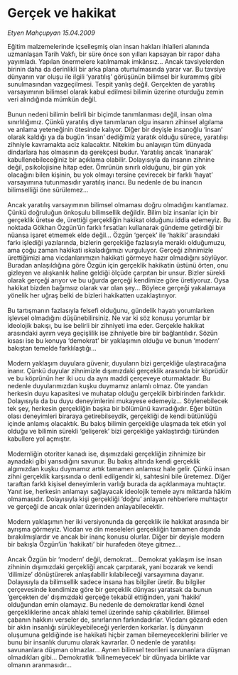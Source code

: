 # Gerçek ve hakikat

*Etyen Mahçupyan 15.04.2009*

<div class="taraf_structure_2col_1zq">
<div class="margen_n">



 <p>Eğitim malzemelerinde içselleşmiş olan insan hakları ihlalleri alanında uzmanlaşan Tarih Vakfı, bir süre önce son yılları kapsayan bir rapor daha yayımladı. Yapılan önermelere katılmamak imkânsız... Ancak tavsiyelerden birinin daha da derinlikli bir arka plana oturtulmasında yarar var. Bu tavsiye dünyanın var oluşu ile ilgili ‘yaratılış’ görüşünün bilimsel bir kurammış gibi sunulmasından vazgeçilmesi. Tespit yanlış değil. Gerçekten de yaratılış varsayımının bilimsel olarak kabul edilmesi bilimin üzerine oturduğu zemin veri alındığında mümkün değil. <br/><br/>Bunun nedeni bilimin belirli bir biçimde tanımlanması değil, insan olma sınırlılığımız. Çünkü yaratılış diye tanımlanan olgu insanın zihinsel algılama ve anlama yeteneğinin ötesinde kalıyor. Diğer bir deyişle insanoğlu ‘insan’ olarak kaldığı ya da bugün ‘insan’ dediğimiz yaratık olduğu sürece, yaratılışı zihniyle kavramakta aciz kalacaktır. Nitekim bu anlayışın tüm dünyada dindarlara has olmasının da gerekçesi budur. Yaratılış ancak ‘inanarak’ kabullenebileceğiniz bir açıklama olabilir. Dolayısıyla da insanın zihnine değil, psikolojisine hitap eder. Ömrünün sınırlı olduğunu, bir gün yok olacağını bilen kişinin, bu yok olmayı tersine çevirecek bir farklı ‘hayat’ varsayımına tutunmasıdır yaratılış inancı. Bu nedenle de bu inancın bilimselliği öne sürülemez... <br/><br/>Ancak yaratılış varsayımının bilimsel olmaması doğru olmadığını kanıtlamaz. Çünkü doğruluğun önkoşulu bilimsellik değildir. Bilim biz insanlar için bir gerçeklik üretse de, ürettiği gerçekliğin hakikat olduğunu iddia edemeyiz. Bu noktada Gökhan Özgün’ün farklı fırsatları kullanarak gündeme getirdiği bir nüansa işaret etmemek elde değil... Özgün ‘gerçek’ ile ‘hakiki’ arasındaki farkı işlediği yazılarında, bizlerin gerçekliğe fazlasıyla meraklı olduğumuzu, ama çoğu zaman hakikati ıskaladığımızı vurguluyor. Gerçeği zihnimizle ürettiğimizi ama vicdanlarımızın hakikati görmeye hazır olmadığını söylüyor. Buradan anlaşıldığına göre Özgün için gerçeklik hakikatin üstünü örten, onu gizleyen ve alışkanlık haline geldiği ölçüde çarpıtan bir unsur. Bizler sürekli olarak gerçeği arıyor ve bu uğurda gerçeği kendimize göre üretiyoruz. Oysa hakikat bizden bağımsız olarak var olan şey... Böylece gerçeği yakalamaya yönelik her uğraş belki de bizleri hakikatten uzaklaştırıyor. <br/><br/>Bu tartışmanın fazlasıyla felsefi olduğunu, gündelik hayatı yorumlarken işlevsel olmadığını düşünebilirsiniz. Ne var ki söz konusu yorumlar bir ideolojik bakışı, bu ise belirli bir zihniyeti ima eder. Gerçekle hakikat arasındaki ayrım veya geçişlilik ise zihniyetle bire bir bağlantılıdır. Sözün kısası ise bu konuya ‘demokrat’ bir yaklaşımın olduğu ve bunun ‘modern’ bakıştan temelde farklılaştığı... <br/><br/>Modern yaklaşım duyulara güvenir, duyuların bizi gerçekliğe ulaştıracağına inanır. Çünkü duyular zihnimizle dışımızdaki gerçeklik arasında bir köprüdür ve bu köprünün her iki ucu da aynı maddi çerçeveye oturmaktadır. Bu nedenle duyularımızdan kuşku duymamız anlamlı olmaz. Öte yandan herkesin duyu kapasitesi ve muhatap olduğu gerçeklik birbirinden farklıdır. Dolayısıyla da bu duyu deneyimlerini mukayese edemeyiz... Söylenebilecek tek şey, herkesin gerçekliğin başka bir bölümünü kavradığıdır. Eğer bütün olası deneyimleri biraraya getirebilseydik, gerçekliği de kendi bütünlüğü içinde anlamış olacaktık. Bu bakış bilimin gerçekliğe ulaşmada tek etkin yol olduğu ve bilimin sürekli ‘gelişerek’ bizi gerçekliğe yaklaştırdığı türünden kabullere yol açmıştır. <br/><br/>Modernliğin otoriter kanadı ise, dışımızdaki gerçekliğin zihnimize bir aynadaki gibi yansıdığını savunur. Bu bakış altında kendi gerçeklik algımızdan kuşku duymamız artık tamamen anlamsız hale gelir. Çünkü insan zihni gerçeklik karşısında o denli edilgendir ki, sahtesini bile üretemez. Diğer taraftan farklı kişisel deneyimlerin varlığı burada da açıklanmaya muhtaçtır. Yanıt ise, herkesin anlamayı sağlayacak ideolojik temele aynı miktarda hâkim olmamasıdır. Dolayısıyla kişi gerçekliği ‘doğru’ anlayan rehberlere muhtaçtır ve gerçeği de ancak onlar üzerinden anlayabilecektir. <br/><br/>Modern yaklaşımın her iki versiyonunda da gerçeklik ile hakikat arasında bir ayrışma görmeyiz. Vicdan ve din meseleleri gerçekliğin tamamen dışında bırakılmışlardır ve ancak bir inanç konusu olurlar. Diğer bir deyişle modern bir bakışla Özgün’ün ‘hakikati’ bir hurafeden öteye gitmez... <br/><br/>Ancak Özgün bir ‘modern’ değil, demokrat... Demokrat yaklaşım ise insan zihninin dışımızdaki gerçekliği ancak çarpıtarak, yani bozarak ve kendi ‘dilimize’ dönüştürerek anlaşılabilir kılabileceği varsayımına dayanır. Dolayısıyla da bilimsellik sadece insana has bilgiler üretir. Bu bilgiler çerçevesinde kendimize göre bir gerçeklik dünyası yaratsak da bunun ‘gerçekten de’ dışımızdaki gerçeğe tekabül ettiğinden, yani ‘hakiki’ olduğundan emin olamayız. Bu nedenle de demokratlar kendi öznel gerçekliklerine ancak ahlaki temel üzerinde sahip çıkabilirler. Bilimsel çabanın hakkını verseler de, sınırlarının farkındadırlar. Vicdanı gözardı eden bir aklın insanlığı sürükleyebileceği yerlerden korkarlar. İş dünyanın oluşumuna geldiğinde ise hakikati hiçbir zaman bilemeyeceklerini bilirler ve bunu bir insanlık durumu olarak kavrarlar. O nedenle de yaratılışı savunanlara düşman olmazlar... Aynen bilimsel teorileri savunanlara düşman olmadıkları gibi... Demokratlık ‘bilinemeyecek’ bir dünyada birlikte var olmanın aranmasıdır...</p>

<br/>


<div id="taraf_not">
</div>

</div>


</div>
